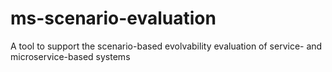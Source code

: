 # ms-scenario-evaluation
A tool to support the scenario-based evolvability evaluation of service- and microservice-based systems
